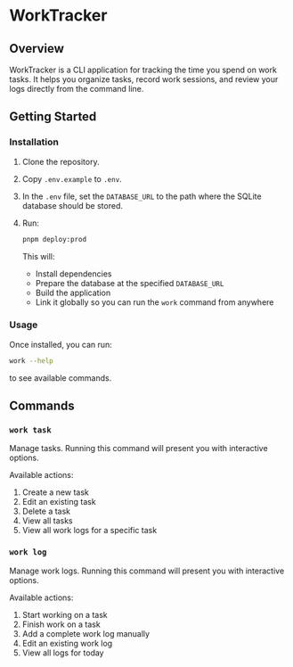 # WorkTracker

## Overview

WorkTracker is a CLI application for tracking the time you spend on work tasks.
It helps you organize tasks, record work sessions, and review your logs directly from the command line.

## Getting Started

### Installation

1. Clone the repository.
2. Copy `.env.example` to `.env`.
3. In the `.env` file, set the `DATABASE_URL` to the path where the SQLite database should be stored.
4. Run:

   ```sh
   pnpm deploy:prod
   ```

   This will:

   * Install dependencies
   * Prepare the database at the specified `DATABASE_URL`
   * Build the application
   * Link it globally so you can run the `work` command from anywhere

### Usage

Once installed, you can run:

```sh
work --help
```

to see available commands.

## Commands

### `work task`

Manage tasks. Running this command will present you with interactive options.

Available actions:

1. Create a new task
2. Edit an existing task
3. Delete a task
4. View all tasks
5. View all work logs for a specific task

### `work log`

Manage work logs. Running this command will present you with interactive options.

Available actions:

1. Start working on a task
2. Finish work on a task
3. Add a complete work log manually
4. Edit an existing work log
5. View all logs for today

